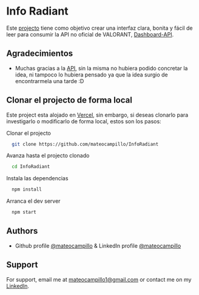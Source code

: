 
# Info Radiant

Este [projecto](https://info-radiant.vercel.app/) tiene como objetivo crear una interfaz clara, bonita y fácil de leer para consumir la API no oficial de VALORANT, [Dashboard-API](https://dash.valorant-api.com/).


## Agradecimientos

 - Muchas gracias a la [API](https://dash.valorant-api.com/), sin la misma no hubiera podido concretar la idea, ni tampoco lo hubiera pensado ya que la idea surgio de encontrarmela una tarde :D


## Clonar el projecto de forma local

Este project esta alojado en [Vercel](https://info-radiant.vercel.app/), sin embargo, si deseas clonarlo para investigarlo o modificarlo de forma local, estos son los pasos:

Clonar el projecto

```bash
  git clone https://github.com/mateocampillo/InfoRadiant
```

Avanza hasta el projecto clonado

```bash
  cd InfoRadiant
```

Instala las dependencias

```bash
  npm install
```

Arranca el dev server

```bash
  npm start
```


## Authors

- Github profile [@mateocampillo](https://www.github.com/mateocampillo) & LinkedIn profile [@mateocampillo](https://www.linkedin.com/in/mateocampillo/)


## Support

For support, email me at mateocampillo1@gmail.com or contact me on my [LinkedIn](https://www.linkedin.com/in/mateocampillo/).

